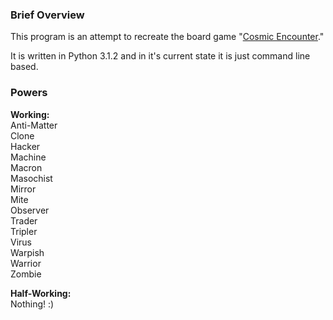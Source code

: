 <h3>Brief Overview</h3>
This program is an attempt to recreate the board game "<a href="http://en.wikipedia.org/wiki/Cosmic_Encounter">Cosmic Encounter</a>."

It is written in Python 3.1.2 and in it's current state it is just command line based.

<h3>Powers</h3>
<b>Working:</b><br>
Anti-Matter<br>
Clone<br>
Hacker<br>
Machine<br>
Macron<br>
Masochist<br>
Mirror<br>
Mite<br>
Observer<br>
Trader<br>
Tripler<br>
Virus<br>
Warpish<br>
Warrior<br>
Zombie

<b>Half-Working:</b><br>
Nothing! :)
